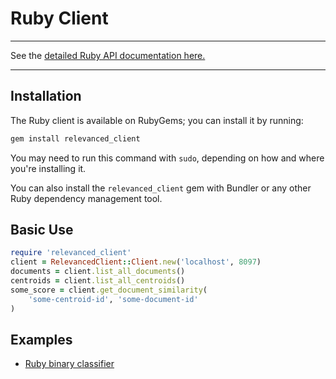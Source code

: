 # Ruby Client

---

See the [detailed Ruby API documentation here.](../api/ruby_api.md)

---

## Installation

The Ruby client is available on RubyGems; you can install it by running:

```bash
gem install relevanced_client
```

You may need to run this command with `sudo`, depending on how and where you're installing it.

You can also install the `relevanced_client` gem with Bundler or any other Ruby dependency management tool.

## Basic Use

```ruby
require 'relevanced_client'
client = RelevancedClient::Client.new('localhost', 8097)
documents = client.list_all_documents()
centroids = client.list_all_centroids()
some_score = client.get_document_similarity(
    'some-centroid-id', 'some-document-id'
)

```
## Examples
* [Ruby binary classifier](../examples/ruby-binary-classifier.md)
